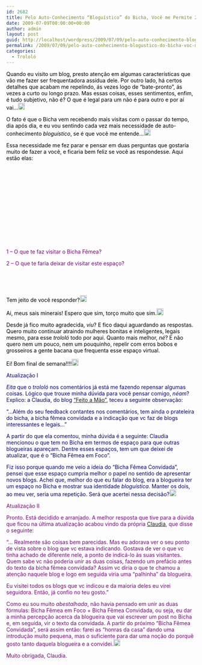 ```yaml
---
id: 2682
title: Pelo Auto-Conhecimento “Bloguístico” do Bicha, Você me Permite 2 Questões? :o
date: 2009-07-09T00:00:00+00:00
author: admin
layout: post
guid: http://localhost/wordpress/2009/07/09/pelo-auto-conhecimento-blogustico-do-bicha-voc-me-permite-2-questes-o/
permalink: /2009/07/09/pelo-auto-conhecimento-blogustico-do-bicha-voc-me-permite-2-questes-o/
categories:
  - Trololó
---
```

<span style="color: #000000;">Quando eu visito um blog, presto atenção em algumas características que vão me fazer ser frequentadora assídua dele. Por outro lado, há certos detalhes que acabam me repelindo, ás vezes logo de “bate-pronto”, ás vezes a curto ou longo prazo. Mas essas coisas, esses sentimentos, enfim, é tudo subjetivo, não é? O que é legal para um não é para outro e por aí vai…<a href="http://www.trololodemulher.com.br/blog/wp-content/uploads/2009/07/emoticoneyebrow3.gif"><img style="display: inline;" title="EmoticonEyebrow" src="http://www.trololodemulher.com.br/blog/wp-content/uploads/2009/07/emoticoneyebrow_thumb3.gif" alt="EmoticonEyebrow" width="18" height="18" /></a> </span>

<span style="color: #000000;">O fato é que o Bicha vem recebendo mais visitas com o passar do tempo, dia após dia, e eu vou sentindo cada vez mais necessidade de auto-conhecimento <em>bloguístico</em>, se é que você me entende…<a href="http://www.trololodemulher.com.br/blog/wp-content/uploads/2009/07/emoticonhappy7.gif"><img style="display: inline;" title="EmoticonHappy" src="http://www.trololodemulher.com.br/blog/wp-content/uploads/2009/07/emoticonhappy_thumb7.gif" alt="EmoticonHappy" width="18" height="18" /></a> </span>

<span style="color: #000000;">Essa necessidade me fez parar e pensar em duas perguntas que gostaria muito de fazer a você, e ficaria bem feliz se você as respondesse. Aqui estão elas:</span>

<span style="color: #000000;"> </span>

<span style="color: #000000;"> </span>

<span style="color: #000000;"> </span>

<span style="color: #000000;"> </span>

<span style="color: #000000;"> </span>

<span style="color: #000000;"> </span>

<span style="color: #800080;"> </span>

<span style="color: #800080;">1 – O que te faz visitar o Bicha Fêmea?</span>

<span style="color: #800080;">2 – O que te faria deixar de visitar este espaço?</span>

<span style="color: #000000;"> </span>

<span style="color: #000000;"> </span>

<span style="color: #000000;">Tem jeito de você responder?<a href="http://www.trololodemulher.com.br/blog/wp-content/uploads/2009/07/emoticonshy.gif"><img style="display: inline;" title="EmoticonShy" src="http://www.trololodemulher.com.br/blog/wp-content/uploads/2009/07/emoticonshy_thumb.gif" alt="EmoticonShy" width="18" height="18" /></a> </span>

<span style="color: #000000;">Ai, meus sais minerais! Espero que sim, torço muito que sim.<a href="http://www.trololodemulher.com.br/blog/wp-content/uploads/2009/07/emoticonconfused2.gif"><img style="display: inline;" title="EmoticonConfused" src="http://www.trololodemulher.com.br/blog/wp-content/uploads/2009/07/emoticonconfused_thumb2.gif" alt="EmoticonConfused" width="18" height="18" /></a> </span>

<span style="color: #000000;">Desde já fico muito agradecida, <em>viu</em>? E fico daqui aguardando as respostas. Quero muito continuar atraindo mulheres bonitas e inteligentes, legais mesmo, para esse <em>trololó</em> todo por aqui. Quanto mais melhor, <em>né</em>? E não quero nem um pouco, nem um pouquinho, repelir com erros bobos e grosseiros a gente bacana que frequenta esse espaço virtual.</span>

<span style="color: #000000;">Ei! Bom final de semana!!!!<a href="http://www.trololodemulher.com.br/blog/wp-content/uploads/2009/07/emoticonbigsmile5.gif"><img style="display: inline;" title="EmoticonBigSmile" src="http://www.trololodemulher.com.br/blog/wp-content/uploads/2009/07/emoticonbigsmile_thumb5.gif" alt="EmoticonBigSmile" width="18" height="18" /></a> </span>

<span style="color: #000080;">Atualização I</span>

<span style="color: #000080;"><em>Eita</em> que o <em>trololó</em> nos comentários já está me fazendo repensar algumas coisas. Lógico que trouxe minha dúvida para você pensar comigo, <em>néam</em>? Explico: a Claudia, do blog</span> <a href="http://claudinha-feitoamo.blogspot.com/" target="_blank">“Feito a Mão”,</a> <span style="color: #000080;">teceu a seguinte observação:</span>

<span style="color: #000080;">“&#8230;Além do seu feedback contantes nos comentários, tem ainda o prateleira do bicha, a bicha fêmea convidada e a indicação que vc faz de blogs interessantes e legais&#8230;”</span>

<span style="color: #000080;">A partir do que ela comentou, minha dúvida é a seguinte: Claudia mencionou o que tem no Bicha em termos de espaço para que outras blogueiras apareçam. Dentre esses espaços, tem um que deixei de atualizar, que é o “Bicha Fêmea em Foco”. </span>

<span style="color: #000080;">Fiz isso porque quando me veio a ideia do “Bicha Fêmea Convidada”, pensei que esse espaço cumpria melhor o papel no sentido de apresentar novos blogs. Achei que, melhor do que eu falar do blog, era a blogueira ter um espaço no Bicha e mostrar sua identidade <em>bloguística</em>. Manter os dois, ao meu ver, seria uma repetição. Será que acertei nessa decisão?</span>[<img style="display: inline;" title="EmoticonEyebrow" src="http://www.trololodemulher.com.br/blog/wp-content/uploads/2009/07/emoticoneyebrow_thumb4.gif" alt="EmoticonEyebrow" width="18" height="18" />](http://www.trololodemulher.com.br/blog/wp-content/uploads/2009/07/emoticoneyebrow4.gif)

<span style="color: #800080;">Atualização II</span>

<span style="color: #800080;">Pronto. Está decidido e arranjado. A melhor resposta que tive para a dúvida que ficou na última atualização acabou vindo da própria</span> <a href="http://claudinha-feitoamo.blogspot.com/" target="_blank">Claudia</a><span style="color: #800080;">, que disse o seguinte:</span>

<span style="color: #800080;">“… Realmente são coisas bem parecidas. Mas eu adorava ver o seu ponto de vista sobre o blog que vc estava indicando. Gostava de ver o que vc tinha achado de diferente nele, a ponto de indicá-lo às suas visitantes. Quem sabe vc não poderia unir as duas coisas, fazendo um prefácio antes do texto da bicha fêmea convidada? Assim vc diria o que te chamou a atenção naquele blog e logo em seguida viria uma &#8220;palhinha&#8221; da blogueira. </span>

<span style="color: #800080;">Eu visitei todos os blogs que vc indicou e da maioria deles eu virei seguidora. Então, já confio no teu gosto.”</span>

<span style="color: #800080;">Como eu sou muito <em>abestalhada</em>, não havia pensado em unir as duas fórmulas: Bicha Fêmea em Foco + Bicha Fêmea Convidada, ou seja, eu dar a minha percepção acerca da blogueira que vai escrever um post no Bicha e, em seguida, vir o texto da convidada. A partir do próximo “Bicha Fêmea Convidada”, será assim então: farei as “honras da casa” dando uma introdução muito pequena, mas o suficiente para dar uma noção do porquê gosto tanto daquela blogueira e a convidei.<a href="http://www.trololodemulher.com.br/blog/wp-content/uploads/2009/07/emoticonwink6.gif"><img style="display: inline;" title="EmoticonWink" src="http://www.trololodemulher.com.br/blog/wp-content/uploads/2009/07/emoticonwink_thumb6.gif" alt="EmoticonWink" width="18" height="18" /></a> </span>

<span style="color: #800080;">Muito obrigada,</span> <span style="color: #800080;">Claudia.</span>